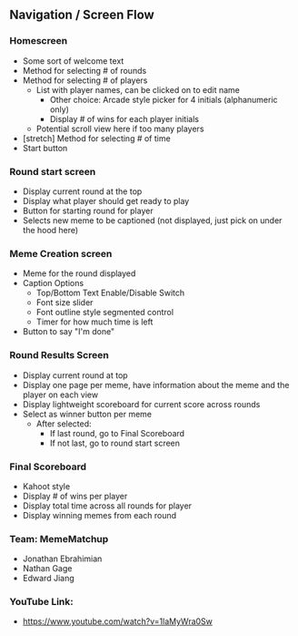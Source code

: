 ## Navigation / Screen Flow

### Homescreen

- Some sort of welcome text
- Method for selecting # of rounds
- Method for selecting # of players
    - List with player names, can be clicked on to edit name
        - Other choice: Arcade style picker for 4 initials (alphanumeric only)
        - Display # of wins for each player initials
    - Potential scroll view here if too many players
- [stretch] Method for selecting # of time
- Start button

### Round start screen

- Display current round at the top
- Display what player should get ready to play
- Button for starting round for player
- Selects new meme to be captioned (not displayed, just pick on under the hood here)

### Meme Creation screen

- Meme for the round displayed
- Caption Options
    - Top/Bottom Text Enable/Disable Switch
    - Font size slider
    - Font outline style segmented control
    - Timer for how much time is left
- Button to say "I'm done"

### Round Results Screen

- Display current round at top
- Display one page per meme, have information about the meme and the player on each view
- Display lightweight scoreboard for current score across rounds
- Select as winner button per meme
    - After selected:
        - If last round, go to Final Scoreboard
        - If not last, go to round start screen

### Final Scoreboard

- Kahoot style
- Display # of wins per player
- Display total time across all rounds for player
- Display winning memes from each round

### Team: MemeMatchup
- Jonathan Ebrahimian
- Nathan Gage
- Edward Jiang 

### YouTube Link:
- https://www.youtube.com/watch?v=1laMyWra0Sw
